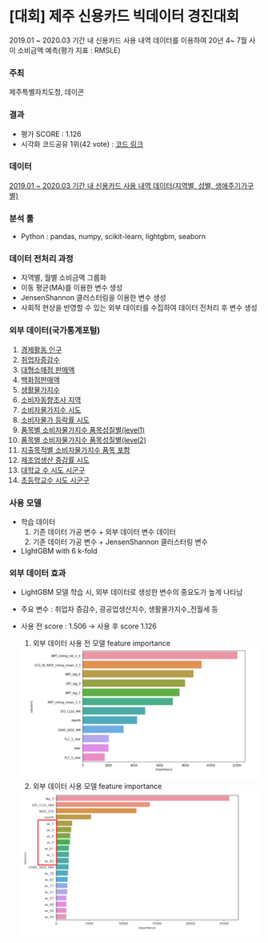 # [대회] 제주 신용카드 빅데이터 경진대회

2019.01 ~ 2020.03 기간 내 신용카드 사용 내역 데이터를 이용하여 20년 4~ 7월 사이 소비금액 예측(평가 지표 : RMSLE)

### 주최

제주특별자치도청, 데이콘

### 결과

- 평가 SCORE : 1.126
- 시각화 코드공유 1위(42 vote) : [코드 링크](https://dacon.io/competitions/official/235615/codeshare/1302?page=1&dtype=recent&ptype=pub)

### 데이터

[2019.01 ~ 2020.03 기간 내 신용카드 사용 내역 데이터(지역별, 성별, 생애주기가구별)](https://dacon.io/competitions/official/235615/data/)

### 분석 툴

- Python : pandas, numpy, scikit-learn, lightgbm, seaborn

### 데이터 전처리 과정

- 지역별, 월별 소비금액 그룹화
- 이동 평균(MA)를 이용한 변수 생성
- JensenShannon 클러스터링을 이용한 변수 생성
- 사회적 현상을 반영할 수 있는 외부 데이터를 수집하여 데이터 전처리 후 변수 생성

### 외부 데이터(국가통계포털)

1. [경제활동 인구](http://kosis.kr/statHtml/statHtml.do?orgId=101&tblId=INH_1DA7014S_01&vw_cd=MT_GTITLE01&list_id=106&seqNo=&lang_mode=ko&language=kor&obj_var_id=&itm_id=&conn_path=MT_GTITLE01)
2. [취업자증감수](http://kosis.kr/statHtml/statHtml.do?orgId=101&tblId=DT_1YL20541&vw_cd=MT_GTITLE01&list_id=106&seqNo=&lang_mode=ko&language=kor&obj_var_id=&itm_id=&conn_path=MT_GTITLE01)
3. [대형소매점 판매액](http://kosis.kr/statHtml/statHtml.do?orgId=101&tblId=INH_1K31005_01&vw_cd=MT_GTITLE01&list_id=109&seqNo=&lang_mode=ko&language=kor&obj_var_id=&itm_id=&conn_path=MT_GTITLE01)
4. [백화점판매액](http://kosis.kr/statHtml/statHtml.do?orgId=101&tblId=INH_1K31005_02&vw_cd=MT_GTITLE01&list_id=109&seqNo=&lang_mode=ko&language=kor&obj_var_id=&itm_id=&conn_path=MT_GTITLE01)
5. [생활물가지수](http://kosis.kr/statHtml/statHtml.do?orgId=101&tblId=DT_1YL6601E&vw_cd=MT_GTITLE01&list_id=109&seqNo=&lang_mode=ko&language=kor&obj_var_id=&itm_id=&conn_path=MT_GTITLE01)
6. [소비자동향조사 지역](http://kosis.kr/statHtml/statHtml.do?orgId=301&tblId=DT_040Y004&vw_cd=MT_ZTITLE&list_id=J1_7&seqNo=&lang_mode=ko&language=kor&obj_var_id=&itm_id=&conn_path=MT_ZTITLE)
7. [소비자물가지수 시도](http://kosis.kr/statHtml/statHtml.do?orgId=101&tblId=INH_1J17112&vw_cd=MT_GTITLE01&list_id=105&seqNo=&lang_mode=ko&language=kor&obj_var_id=&itm_id=&conn_path=MT_GTITLE01)
8. [소비자물가 등락률 시도](http://kosis.kr/statHtml/statHtml.do?orgId=101&tblId=DT_1YL20581&vw_cd=MT_GTITLE01&list_id=105&seqNo=&lang_mode=ko&language=kor&obj_var_id=&itm_id=&conn_path=MT_GTITLE01)
9. [품목별 소비자물가지수 품목성질별(level1)](http://kosis.kr/statHtml/statHtml.do?orgId=101&tblId=DT_1J17112&vw_cd=MT_ZTITLE&list_id=P2_6&seqNo=&lang_mode=ko&language=kor&obj_var_id=&itm_id=&conn_path=MT_ZTITLE)
10. [품목별 소비자물가지수 품목성질별(level2)](http://kosis.kr/statHtml/statHtml.do?orgId=101&tblId=DT_1J17112&vw_cd=MT_ZTITLE&list_id=P2_6&seqNo=&lang_mode=ko&language=kor&obj_var_id=&itm_id=&conn_path=MT_ZTITLE)
11. [지출목적별 소비자물가지수 품목 포함](http://kosis.kr/statHtml/statHtml.do?orgId=101&tblId=DT_1J17001&vw_cd=MT_ZTITLE&list_id=P2_6&seqNo=&lang_mode=ko&language=kor&obj_var_id=&itm_id=&conn_path=MT_ZTITLE)
12. [제조업생산 증감률 시도](http://kosis.kr/statHtml/statHtml.do?orgId=101&tblId=DT_1YL15009&vw_cd=MT_GTITLE01&list_id=109&seqNo=&lang_mode=ko&language=kor&obj_var_id=&itm_id=&conn_path=MT_GTITLE01)
13. [대학교 수 시도 시군구](http://kosis.kr/statHtml/statHtml.do?orgId=101&tblId=DT_1YL21181&vw_cd=MT_GTITLE01&list_id=104&seqNo=&lang_mode=ko&language=kor&obj_var_id=&itm_id=&conn_path=MT_GTITLE01)
14. [초등학교수 시도 시군구](http://kosis.kr/statHtml/statHtml.do?orgId=101&tblId=DT_1YL21231&vw_cd=MT_GTITLE01&list_id=104&seqNo=&lang_mode=ko&language=kor&obj_var_id=&itm_id=&conn_path=MT_GTITLE01)

### 사용 모델

- 학습 데이터
  1. 기존 데이터 가공 변수 + 외부 데이터 변수 데이터
  2. 기존 데이터 가공 변수 + JensenShannon 클러스터링 변수 
- LIghtGBM with 6 k-fold

### 외부 데이터 효과

- LightGBM 모델 학습 시, 외부 데이터로 생성한 변수의 중요도가 높게 나타남
- 주요 변수 : 취업자 증감수, 광공업생산지수, 생활물가지수_전월세 등
- 사용 전 score : 1.506 → 사용 후 score 1.126

  1. 외부 데이터 사용 전 모델 feature importance
  <img src="img/Untitled.png" alt="drawing" width="500"/>


  2. 외부 데이터 사용 모델 feature importance
  <img src="img/Untitled 1.png" alt="drawing" width="500"/>
